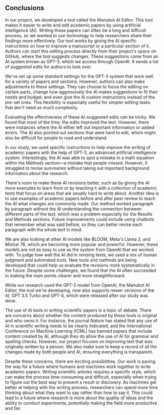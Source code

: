 ## Conclusions

In our project, we developed a tool called the Manubot AI Editor.
This tool makes it easier to write and edit academic papers by using artificial intelligence (AI).
Writing these papers can often be a long and difficult process, so we wanted to use technology to help researchers share their findings more effectively.
Our tool works by giving the AI specific instructions on how to improve a manuscript or a particular section of it.
Authors can start this editing process directly from their project's space on GitHub, where the tool suggests changes.
These suggestions come from an AI system known as GPT-3, which we access through OpenAI.
It sends a list of suggested edits for authors to look over.

We've set up some standard settings for the GPT-3 system that work well for a variety of papers and sections.
However, authors can also make adjustments to these settings.
They can choose to focus the editing on certain parts, change how aggressively the AI makes suggestions to fit their needs and budget, and even give the AI custom instructions instead of the pre-set ones.
This flexibility is especially useful for simpler editing tasks that don't need as much complexity. 

Evaluating the effectiveness of these AI-suggested edits can be tricky.
We found that most of the time, the edits improved the text.
However, there were instances where the AI either left out important information or added errors.
The AI also pointed out sections that were hard to edit, which might also be difficult for people to read and understand.


In our study, we used specific instructions to help improve the writing of academic papers with the help of GPT-3, an advanced artificial intelligence system.
Interestingly, the AI was able to spot a mistake in a math equation within the Methods section—a mistake that people missed.
However, it struggled to revise summaries without taking out important background information about the research.

There's room to make these AI revisions better, such as by giving the AI more examples to learn from or by teaching it with a collection of academic texts that focus on areas that are usually hard to write about.
Another idea is to use examples of academic papers before and after peer review to teach the AI what changes are commonly made.
Our method worked paragraph by paragraph without the AI understanding the connection between different parts of the text, which was a problem especially for the Results and Methods sections.
Future improvements could include using chatbots that remember what was said before, so they can better revise each paragraph with the whole text in mind.

We are also looking at other AI models like BLOOM, Meta's Llama 2, and Mistral 7B, which are becoming more popular and powerful.
However, these models are not as easy to use as the system from OpenAI that we worked with.
To judge how well the AI did in revising texts, we used a mix of human judgment and automated tools.
New tools and methods are being developed that could help us evaluate the revisions more systematically in the future.
Despite some challenges, we found that the AI often succeeded in making the main points clearer and more straightforward.

While our research used the GPT-3 model from OpenAI, the Manubot AI Editor, the tool we're developing, now also supports newer versions of the AI, GPT 3.5 Turbo and GPT-4, which were released after our study was done.


The use of AI tools in writing scientific papers is a topic of debate.
There are concerns about whether the content produced by these tools is original and who owns it.
For instance, the journal *Nature* has stated that any use of AI in scientific writing needs to be clearly indicated, and the International Conference on Machine Learning (ICML) has banned papers that include content created by AI, although they do allow the use of AI for grammar and spelling checks.
However, our project focuses on improving text that was originally written by a person.
We also make sure to keep a record of all the changes made by both people and AI, ensuring everything is transparent.

Despite these concerns, there are exciting possibilities.
Our work is paving the way for a future where humans and machines work together to write academic papers.
Writing scientific articles requires a specific style, which can make the process time-consuming and difficult, especially when trying to figure out the best way to present a result or discovery.
As machines get better at helping with the writing process, researchers can spend more time thinking about what they want to say rather than how to say it.
This could lead to a future where research is more about the quality of ideas and the ability to conduct experiments, potentially making the field more productive and fair.
